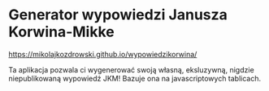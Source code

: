 # Generator wypowiedzi Janusza Korwina-Mikke

https://mikolajkozdrowski.github.io/wypowiedzikorwina/

Ta aplikacja pozwala ci wygenerować swoją własną, eksluzywną, nigdzie niepublikowaną wypowiedź JKM!
Bazuje ona na javascriptowych tablicach. 
